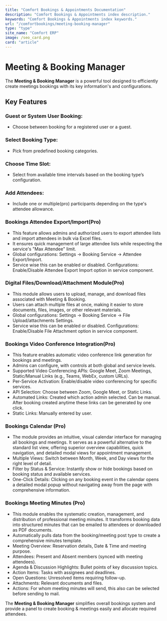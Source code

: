 ```yaml
---
title: "Comfort Bookings & Appointments Documentation"
description: "Comfort Bookings & Appointments index description."
keywords: "Comfort Bookings & Appointments index keywords."
url: "/comfortbookings/meeting-booking-manager"
type: "type"
site_name: "Comfort ERP"
image: /seo_card.png
card: "article"
---
```


# Meeting & Booking Manager

The **Meeting & Booking Manager** is a powerful tool designed to efficiently create meetings bookings with its key information's and configurations.

## Key Features ##

### **Guest or System User Booking**:
+ Choose between booking for a registered user or a guest.

### **Select Booking Type**:
+ Pick from predefined booking categories.

### **Choose Time Slot**:
+ Select from available time intervals based on the booking type’s configuration.

### **Add Attendees**:
+ Include one or multiple(pro) participants depending on the type's attendee allowance.

### **Bookings Attendee Export/Import(Pro)**
+ This feature allows admins and authorized users to export attendee lists and import attendees in bulk via Excel files.
+ It ensures quick management of large attendee lists while respecting the service's "Max Attendee" limit.
+ Global configurations: Settings -> Booking Service -> Attendee Export/Import.
+ Service wise this can be enabled or disabled. Configurations: Enable/Disable Attendee Export Import option in service component.

### **Digital Files/Download/Attachment Module(Pro)**
+ This module allows users to upload, manage, and download files associated with Meeting & Booking.
+ Users can attach multiple files at once, making it easier to store documents, files, images, or other relevant materials.
+ Global configurations: Settings -> Booking Service -> File Upload/attachments Settings.
+ Service wise this can be enabled or disabled. Configurations: Enable/Disable File Attachment option in service component.

### **Bookings Video Conference Integration(Pro)**
+ This feature enables automatic video conference link generation for bookings and meetings.
+ Admins can configure, with controls at both global and service levels.
+ Supported Video Conferencing APIs: Google Meet, Zoom Meetings, Static/Manual Links (e.g., Teams, WebEx, custom URLs).
+ Per-Service Activation: Enable/disable video conferencing for specific services.
+ API Selection: Choose between Zoom, Google Meet, or Static Links.
+ Automated Links: Created which action admin selected. Can be manual. After booking created anytime these links can be generated by one click.
+ Static Links: Manually entered by user.

### **Bookings Calendar (Pro)**
+ The module provides an intuitive, visual calendar interface for managing all bookings and meetings. It serves as a powerful alternative to the standard list view, offering superior overview capabilities, quick navigation, and detailed modal views for appointment management.
+ Multiple Views: Switch between Month, Week, and Day views for the right level of detail.
+ Filter by Status & Service: Instantly show or hide bookings based on booking status and available services.
+ One-Click Details: Clicking on any booking event in the calendar opens a detailed modal popup without navigating away from the page with comprehensive information.

### **Bookings Meeting Minutes (Pro)**
+ This module enables the systematic creation, management, and distribution of professional meeting minutes. It transforms booking data into structured minutes that can be emailed to attendees or downloaded as PDF documents.
+ Automatically pulls data from the booking/meeting post type to create a comprehensive minutes template.
+ Meeting Overview: Reservation details, Date & Time and meeting purpose.
+ Attendees: Present and Absent members (synced with meeting attendees).
+ Agenda & Discussion Highlights: Bullet points of key discussion topics.
+ Action Items: Tasks with assignees and deadlines.
+ Open Questions: Unresolved items requiring follow-up.
+ Attachments: Relevant documents and files.
+ Actions: For whom meeting minutes will send, this also can be selected before sending to mail.

The **Meeting & Booking Manager** simplifies overall bookings system and provide a panel to create booking & meetings easily and allocate required attendees.